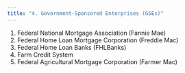 ```yaml
---
title: "4. Government-Sponsored Enterprises (GSEs)"
---
```



   1. Federal National Mortgage Association (Fannie Mae)
   2. Federal Home Loan Mortgage Corporation (Freddie Mac)
   3. Federal Home Loan Banks (FHLBanks)
   4. Farm Credit System
   5. Federal Agricultural Mortgage Corporation (Farmer Mac)
